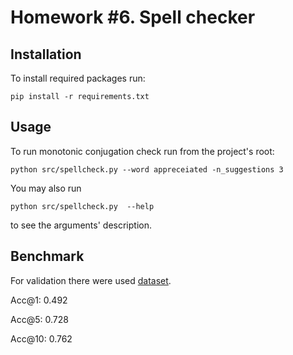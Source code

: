 # Homework #6. Spell checker
## Installation
To install required packages run:

```
pip install -r requirements.txt
```

## Usage
To run monotonic conjugation check run from the project's root:
```
python src/spellcheck.py --word appreceiated -n_suggestions 3
```

You may also run
```
python src/spellcheck.py  --help
```

to see the arguments' description.

## Benchmark
For validation there were used [dataset](http://aspell.net/test/cur/).

Acc@1:   0.492

Acc@5:   0.728

Acc@10:  0.762